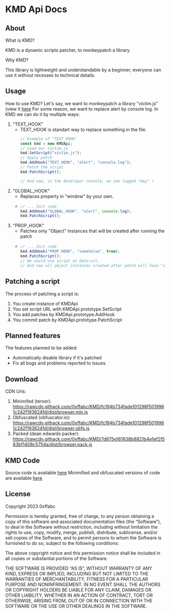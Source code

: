 # KMD Api Docs

## About
What is KMD?

KMD is a dynamic scripts patcher, to monkeypatch a library.

Why KMD?

This library is lightweight and understandable by a beginner, everyone can use it without recesses to technical details.

## Usage

How to use KMD?
Let's say, we want to monkeypatch a library "victim.js" (view it [here](<https://github.com/0xffabc/KMD/tree/main/tests/victim.js>)
For some reason, we want to replace alert by console log.
In KMD we can do it by multiple ways:
1. "TEXT_HOOK"
   - TEXT_HOOK is standart way to replace something in the file.
     ```js
     // Example of "TEXT_HOOK"
     const kmd = new KMDApi;
     // Load our victim.js
     kmd.SetScript("victim.js");
     // Apply patch
     kmd.AddHook("TEXT_HOOK", "alert", "console.log");
     // Patch the script
     kmd.PatchScript();

     // And now, in the developer console, we see logged "Hey" !
     ```
2. "GLOBAL_HOOK"
   - Replaces property in "window" by your own.
   - ```js
     // ... Init code
     kmd.AddHook("GLOBAL_HOOK", "alert", console.log);
     kmd.PatchScript();
     ```
3. "PROP_HOOK"
   - Patches only "Object" instances that will be created after running the patch
   - ```js
     // ... Init code
     kmd.AddHook("PROP_HOOK", "someValue", true);
     kmd.PatchScript();
     // We would use script as data:url,
     // And now all object instances created after patch will have "someValue" property with value "true".
     ```
## Patching a script
The process of patching a script is:
1. You create instance of KMDApi
2. You set script URL with KMDApi.prototype.SetScript
3. You add patches by KMDApi.prototype.AddHook
4. You commit patch by KMDApi.prototype.PatchScript
## Planned features
The features planned to be added:
- Automatically disable library if it's patched
- Fix all bugs and problems reported to issues.
## Download

CDN Urls:
1. Minimifed (terser): <https://rawcdn.githack.com/0xffabc/KMD/fc194b734fade101298f5019961c242f193624fd/dist/browser.min.js>
2. Obfuscated (obfuscator.io): <https://rawcdn.githack.com/0xffabc/KMD/fc194b734fade101298f5019961c242f193624fd/dist/browser.obfs.js>
3. Packed (dean edwards packer): <https://rawcdn.githack.com/0xffabc/KMD/7d675e161838b8821b4e1ef2f583bf1408c5754a/dist/browser.pack.js>
## KMD Code

Source code is available [here](<https://github.com/0xffabc/KMD/blob/main/src>)
Minimified and obfuscated versions of code are available [here](<https://github.com/0xffabc/KMD/blob/main/dist>)

## License



Copyright 2023 0xffabc

Permission is hereby granted, free of charge, to any person obtaining a copy of this software and associated documentation files (the “Software”), to deal in the Software without restriction, including without limitation the rights to use, copy, modify, merge, publish, distribute, sublicense, and/or sell copies of the Software, and to permit persons to whom the Software is furnished to do so, subject to the following conditions:

The above copyright notice and this permission notice shall be included in all copies or substantial portions of the Software.

THE SOFTWARE IS PROVIDED “AS IS”, WITHOUT WARRANTY OF ANY KIND, EXPRESS OR IMPLIED, INCLUDING BUT NOT LIMITED TO THE WARRANTIES OF MERCHANTABILITY, FITNESS FOR A PARTICULAR PURPOSE AND NONINFRINGEMENT. IN NO EVENT SHALL THE AUTHORS OR COPYRIGHT HOLDERS BE LIABLE FOR ANY CLAIM, DAMAGES OR OTHER LIABILITY, WHETHER IN AN ACTION OF CONTRACT, TORT OR OTHERWISE, ARISING FROM, OUT OF OR IN CONNECTION WITH THE SOFTWARE OR THE USE OR OTHER DEALINGS IN THE SOFTWARE.
